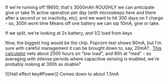 If we're running off 18650, that's 3000mAh
ROUGHLY we can anticipate give or take 1h active operation per day (with microsleeps here and there after a second or so inactivity, etc); and we want to hit 300 days on 1 charge - so, 300h work time
Means off one battery we can sip 10mA, give or take.

If we split, we're looking at 2x battery, and 1/2 load from keys

Now, the biggest hog would be the chip. Popcorn test shows 90mA, but I'm sure with careful management it can be brought down to, say, 20mA?.. [This calculator](https://pi-power-calc.shipit.dev/#/runtime) nets about 2500 hours on "low load", and 90h at "med" - so averaging with intense periods where capacitive sensing is enabled, we're probably looking at 300h as doable?

![[Hall effect key#Power]]
Comes down to about 1.5mA